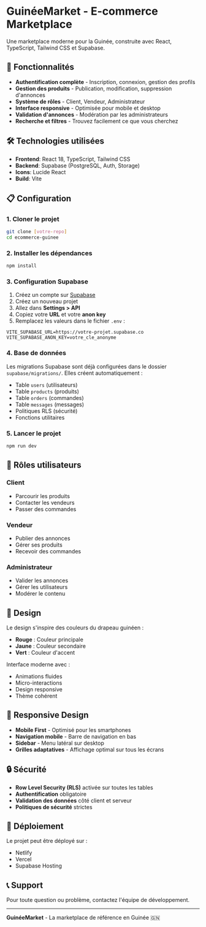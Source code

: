 # GuinéeMarket - E-commerce Marketplace

Une marketplace moderne pour la Guinée, construite avec React, TypeScript, Tailwind CSS et Supabase.

## 🚀 Fonctionnalités

- **Authentification complète** - Inscription, connexion, gestion des profils
- **Gestion des produits** - Publication, modification, suppression d'annonces
- **Système de rôles** - Client, Vendeur, Administrateur
- **Interface responsive** - Optimisée pour mobile et desktop
- **Validation d'annonces** - Modération par les administrateurs
- **Recherche et filtres** - Trouvez facilement ce que vous cherchez

## 🛠️ Technologies utilisées

- **Frontend**: React 18, TypeScript, Tailwind CSS
- **Backend**: Supabase (PostgreSQL, Auth, Storage)
- **Icons**: Lucide React
- **Build**: Vite

## 📋 Configuration

### 1. Cloner le projet
```bash
git clone [votre-repo]
cd ecommerce-guinee
```

### 2. Installer les dépendances
```bash
npm install
```

### 3. Configuration Supabase

1. Créez un compte sur [Supabase](https://supabase.com)
2. Créez un nouveau projet
3. Allez dans **Settings > API**
4. Copiez votre **URL** et votre **anon key**
5. Remplacez les valeurs dans le fichier `.env` :

```env
VITE_SUPABASE_URL=https://votre-projet.supabase.co
VITE_SUPABASE_ANON_KEY=votre_cle_anonyme
```

### 4. Base de données

Les migrations Supabase sont déjà configurées dans le dossier `supabase/migrations/`. 
Elles créent automatiquement :

- Table `users` (utilisateurs)
- Table `products` (produits)
- Table `orders` (commandes)
- Table `messages` (messages)
- Politiques RLS (sécurité)
- Fonctions utilitaires

### 5. Lancer le projet

```bash
npm run dev
```

## 👥 Rôles utilisateurs

### Client
- Parcourir les produits
- Contacter les vendeurs
- Passer des commandes

### Vendeur
- Publier des annonces
- Gérer ses produits
- Recevoir des commandes

### Administrateur
- Valider les annonces
- Gérer les utilisateurs
- Modérer le contenu

## 🎨 Design

Le design s'inspire des couleurs du drapeau guinéen :
- **Rouge** : Couleur principale
- **Jaune** : Couleur secondaire  
- **Vert** : Couleur d'accent

Interface moderne avec :
- Animations fluides
- Micro-interactions
- Design responsive
- Thème cohérent

## 📱 Responsive Design

- **Mobile First** - Optimisé pour les smartphones
- **Navigation mobile** - Barre de navigation en bas
- **Sidebar** - Menu latéral sur desktop
- **Grilles adaptatives** - Affichage optimal sur tous les écrans

## 🔒 Sécurité

- **Row Level Security (RLS)** activée sur toutes les tables
- **Authentification** obligatoire
- **Validation des données** côté client et serveur
- **Politiques de sécurité** strictes

## 🚀 Déploiement

Le projet peut être déployé sur :
- Netlify
- Vercel
- Supabase Hosting

## 📞 Support

Pour toute question ou problème, contactez l'équipe de développement.

---

**GuinéeMarket** - La marketplace de référence en Guinée 🇬🇳